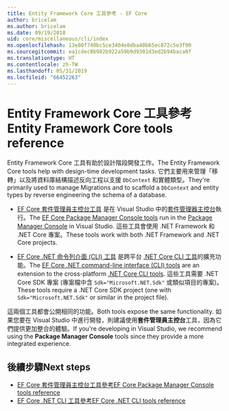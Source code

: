 ```yaml
---
title: Entity Framework Core 工具參考 - EF Core
author: bricelam
ms.author: bricelam
ms.date: 09/19/2018
uid: core/miscellaneous/cli/index
ms.openlocfilehash: 13e80f740bc5ce3404e8dba40b65ec872c5e3f90
ms.sourcegitcommit: ea1cdec0b982b922a59b9d9301d3ed2b94baca0f
ms.translationtype: HT
ms.contentlocale: zh-TW
ms.lasthandoff: 05/31/2019
ms.locfileid: "66452263"
---
```

# <a name="entity-framework-core-tools-reference"></a><span data-ttu-id="717a5-102">Entity Framework Core 工具參考</span><span class="sxs-lookup"><span data-stu-id="717a5-102">Entity Framework Core tools reference</span></span>

<span data-ttu-id="717a5-103">Entity Framework Core 工具有助於設計階段開發工作。</span><span class="sxs-lookup"><span data-stu-id="717a5-103">The Entity Framework Core tools help with design-time development tasks.</span></span> <span data-ttu-id="717a5-104">它們主要用來管理「移轉」以及將資料庫結構描述反向工程以支援 `DbContext` 和實體類型。</span><span class="sxs-lookup"><span data-stu-id="717a5-104">They're primarily used to manage Migrations and to scaffold a `DbContext` and entity types by reverse engineering the schema of a database.</span></span>

* <span data-ttu-id="717a5-105">[EF Core 套件管理員主控台工具](powershell.md) 是在 Visual Studio 中的[套件管理器主控台](https://docs.microsoft.com/nuget/tools/package-manager-console)執行。</span><span class="sxs-lookup"><span data-stu-id="717a5-105">The [EF Core Package Manager Console tools](powershell.md) run in the [Package Manager Console](https://docs.microsoft.com/nuget/tools/package-manager-console) in Visual Studio.</span></span> <span data-ttu-id="717a5-106">這些工具會使用 .NET Framework 和 .NET Core 專案。</span><span class="sxs-lookup"><span data-stu-id="717a5-106">These tools work with both .NET Framework and .NET Core projects.</span></span>

* <span data-ttu-id="717a5-107">[EF Core .NET 命令列介面 (CLI) 工具](dotnet.md) 是跨平台 [.NET Core CLI 工具](https://docs.microsoft.com/dotnet/core/tools/)的擴充功能。</span><span class="sxs-lookup"><span data-stu-id="717a5-107">The [EF Core .NET command-line interface (CLI) tools](dotnet.md) are an extension to the cross-platform [.NET Core CLI tools](https://docs.microsoft.com/dotnet/core/tools/).</span></span> <span data-ttu-id="717a5-108">這些工具需要 .NET Core SDK 專案 (專案檔中含 `Sdk="Microsoft.NET.Sdk"` 或類似項目的專案)。</span><span class="sxs-lookup"><span data-stu-id="717a5-108">These tools require a .NET Core SDK project (one with `Sdk="Microsoft.NET.Sdk"` or similar in the project file).</span></span>

<span data-ttu-id="717a5-109">這兩個工具都會公開相同的功能。</span><span class="sxs-lookup"><span data-stu-id="717a5-109">Both tools expose the same functionality.</span></span> <span data-ttu-id="717a5-110">如果您要在 Visual Studio 中進行開發，則建議使用**套件管理員主控台**工具，因為它們提供更加整合的體驗。</span><span class="sxs-lookup"><span data-stu-id="717a5-110">If you're developing in Visual Studio, we recommend using the **Package Manager Console** tools since they provide a more integrated experience.</span></span>

## <a name="next-steps"></a><span data-ttu-id="717a5-111">後續步驟</span><span class="sxs-lookup"><span data-stu-id="717a5-111">Next steps</span></span>

* [<span data-ttu-id="717a5-112">EF Core 套件管理員主控台工具參考</span><span class="sxs-lookup"><span data-stu-id="717a5-112">EF Core Package Manager Console tools reference</span></span>](powershell.md)
* [<span data-ttu-id="717a5-113">EF Core .NET CLI 工具參考</span><span class="sxs-lookup"><span data-stu-id="717a5-113">EF Core .NET CLI tools reference</span></span>](dotnet.md)
